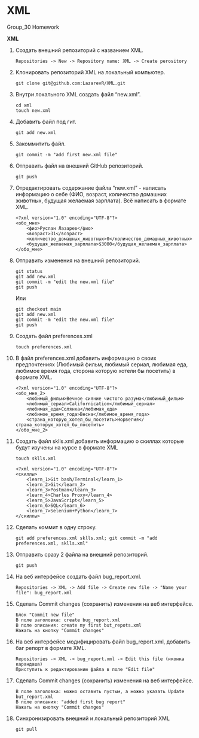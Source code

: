 # XML
Group_30 Homework

**XML**

1. Создать внешний репозиторий c названием XML.

	  `Repositories -> New -> Repository name: XML -> Create perository`

2. Клонировать репозиторий XML на локальный компьютер.

	`git clone git@github.com:LazarevR/XML.git`

3. Внутри локального XML создать файл “new.xml”.
	```
	cd xml
	touch new.xml
	```
4. Добавить файл под гит.

	`git add new.xml`

5. Закоммитить файл.

	`git commit -m "add first new.xml file"`

6. Отправить файл на внешний GitHub репозиторий.

	`git push`

7. Отредактировать содержание файла “new.xml” - написать информацию о себе (ФИО, возраст, количество домашних животных, будущая желаемая зарплата). Всё написать в формате XML.
	```	
	<?xml version="1.0" encoding="UTF-8"?>
	<обо_мне>
		<фио>Руслан Лазарев</фио>
		<возраст>31</возраст>
		<количество_домашных_животных>0</количество_домашных_животных>
		<будущая_желаемая_зарплата>$3000</будущая_желаемая_зарплата>
	</обо_мне>
	```
8. Отправить изменения на внешний репозиторий.
	```
	git status
	git add new.xml
	git commit -m "edit the new.xml file"
	git push
	```
	Или
	```
	git checkout main
	git add new.xml
	git commit -m "edit the new.xml file"
	git push
	```
9. Создать файл preferences.xml

	`touch preferences.xml`

10. В файл preferences.xml добавить информацию о своих предпочтениях (Любимый фильм, любимый сериал, любимая еда, любимое время года, сторона которую хотели бы посетить) в формате XML.
	```
	<?xml version="1.0" encoding="UTF-8"?>
	<обо_мне_2>
		<любимый_фильм>Вечное сияние чистого разума</любимый_фильм>
		<любимый_сериал>Californication</любимый_сериал>
		<любимая_еда>Солянка</любимая_еда>
		<любимое_время_года>Весна</любимое_время_года>
		<страна_которую_хотел_бы_посетить>Норвегия</страна_которую_хотел_бы_посетить>
	</обо_мне_2>
	```
11. Создать файл sklls.xml добавить информацию о скиллах которые будут изучены на курсе в формате XML

	`touch sklls.xml`
	```
	<?xml version="1.0" encoding="UTF-8"?>
	<скиллы>
		<learn_1>Git bash/Terminal</learn_1>
		<learn_2>Git</learn_2>
		<learn_3>Postman</learn_3>
		<learn_4>Charles Proxy</learn_4>
		<learn_5>JavaScript</learn_5>
		<learn_6>SQL</learn_6>
		<learn_7>Selenium+Python</learn_7>
	</скиллы>
	```
12. Сделать коммит в одну строку.

	`git add preferences.xml sklls.xml; git commit -m "add preferences.xml, sklls.xml"`

13. Отправить сразу 2 файла на внешний репозиторий.

	`git push`

14. На веб интерфейсе создать файл bug_report.xml.

	`Repositories -> XML -> Add file -> Create new file -> "Name your file": bug_report.xml`

15. Сделать Commit changes (сохранить) изменения на веб интерфейсе.
	```
	Блок "Commit new file"
	В поле заголовка: create bug_report.xml
	В поле описания: create my first but_repots.xml
	Нажать на кнопку "Commit changes"
	```
16. На веб интерфейсе модифицировать файл bug_report.xml, добавить баг репорт в формате XML.
	```
	Repositories -> XML -> bug_report.xml -> Edit this file (иконка карандаша)
	Приступить к редактированию файла в поле "Edit file"
	```
17. Сделать Commit changes (сохранить) изменения на веб интерфейсе.
	```
	В поле заголовка: можно оставить пустым, а можно указать Update but_report.xml
	В поле описания: "added first bug report"
	Нажать на кнопку "Commit changes"
	```
18. Синхронизировать внешний и локальный репозиторий XML

	`git pull`
